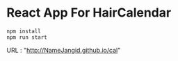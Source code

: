 # React App For HairCalendar



~~~
npm install
npm run start
~~~


URL : "http://NameJangid.github.io/cal"
